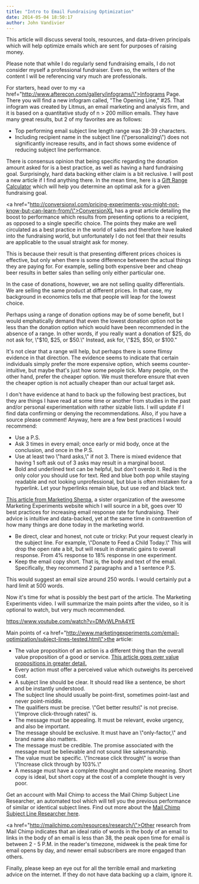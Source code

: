 ```yaml
---
title: "Intro to Email Fundraising Optimization"
date: 2014-05-04 18:50:17
author: John Vandivier
---
```




This article will discuss several tools, resources, and data-driven principals which will help optimize emails which are sent for purposes of raising money.

Please note that while I do regularly send fundraising emails, I do not consider myself a professional fundraiser. Even so, the writers of the content I will be referencing vary much are professionals.

For starters, head over to my <a href=\"http://www.afterecon.com/gallery/infograms/\">Infograms Page</a>. There you will find a new infogram called, \"The Opening Line,\" #25. That infogram was created by Litmus, an email marketing and analysis firm, and it is based on a quantitative study of n &gt; 200 million emails. They have many great results, but 2 of my favorites are as follows:
<ul>
	<li>Top performing email subject line length range was 28-39 characters.</li>
	<li>Including recipient name in the subject line (\"personalizing\") does not significantly increase results, and in fact shows some evidence of reducing subject line performance.</li>
</ul>
There is consensus opinion that being specific regarding the donation amount asked for is a best practice, as well as having a hard fundraising goal. Surprisingly, hard data backing either claim is a bit reclusive. I will post a new article if I find anything there. In the mean time, here is a <a href=\"http://giftrangecalculator.com/index.php\">Gift Range Calculator</a> which will help you determine an optimal ask for a given fundraising goal.

<a href=\"http://conversionxl.com/pricing-experiments-you-might-not-know-but-can-learn-from/\">ConversionXL has a great article</a> detailing the boost to performance which results from presenting options to a recipient, as opposed to a single specific choice. The points they make are well circulated as a best practice in the world of sales and therefore have leaked into the fundraising world, but unfortunately I do not feel that their results are applicable to the usual straight ask for money.

This is because their result is that presenting different prices choices is effective, but only when there is some difference between the actual things they are paying for. For example, selling both expensive beer and cheap beer results in better sales than selling only either particular one.

In the case of donations, however, we are not selling quality differentials. We are selling the same product at different prices. In that case, my background in economics tells me that people will leap for the lowest choice.

Perhaps using a range of donation options may be of some benefit, but I would emphatically demand that even the lowest donation option not be less than the donation option which would have been recommended in the absence of a range. In other words, if you really want a donation of $25, do not ask for, \"$10, $25, or $50.\" Instead, ask for, \"$25, $50, or $100.\"

It's not clear that a range will help, but perhaps there is some flimsy evidence in that direction. The evidence seems to indicate that certain individuals simply prefer the more expensive option, which seems counter-intuitive, but maybe that's just how some people tick. Many people, on the other hand, prefer the cheaper option. We must therefore ensure that even the cheaper option is not actually cheaper than our actual target ask.

I don't have evidence at hand to back up the following best practices, but they are things I have read at some time or another from studies in the past and/or personal experimentation with rather sizable lists. I will update if I find data confirming or denying the recommendations. Also, if you have a source please comment! Anyway, here are a few best practices I would recommend:
<ul>
	<li>Use a P.S.</li>
	<li>Ask 3 times in every email; once early or mid body, once at the conclusion, and once in the P.S.</li>
	<li>Use at least two \"hard asks,\" if not 3. There is mixed evidence that having 1 soft ask out of 3 asks may result in a marginal boost.</li>
	<li>Bold and underlined text can be helpful, but don't overdo it. Red is the only color you should use for text. Red and blue both pop while staying readable and not looking unprofessional, but blue is often mistaken for a hyperlink. Let your hyperlinks remain blue, but use red and black text.</li>
</ul>
<a href=\"http://www.marketingsherpa.com/article/how-to/10-best-practices-to-increase\">This article from Marketing Sherpa</a>, a sister organization of the awesome Marketing Experiments website which I will source in a bit, goes over 10 best practices for increasing email response rate for fundraising. Their advice is intuitive and data-backed, yet at the same time in contravention of how many things are done today in the marketing world.
<ul>
	<li>Be direct, clear and honest, not cute or tricky: Put your request clearly in the subject line. For example, \"Donate to Feed a Child Today.\" This will drop the open rate a bit, but will result in dramatic gains to overall response. From 4% response to 18% response in one experiment.</li>
	<li>Keep the email copy short. That is, the body and text of the email. Specifically, they recommend 2 paragraphs and a 1 sentence P.S.</li>
</ul>
This would suggest an email size around 250 words. I would certainly put a hard limit at 500 words.

Now it's time for what is possibly the best part of the article. The Marketing Experiments video. I will summarize the main points after the video, so it is optional to watch, but very much recommended.

https://www.youtube.com/watch?v=DMyWLPnA4YE

Main points of <a href=\"http://www.marketingexperiments.com/email-optimization/subject-lines-tested.html\">the article</a>:
<ul>
	<li>The value proposition of an action is a different thing than the overall value proposition of a good or service. <a href=\"http://www.marketingexperiments.com/blog/marketing-insights/levels-of-value-propositions.html\">This article goes over value propositions in greater detail.</a></li>
	<li>Every action must offer a perceived value which outweighs its perceived cost.</li>
	<li>A subject line should be clear. It should read like a sentence, be short and be instantly understood.</li>
	<li>The subject line should usually be point-first, sometimes point-last and never point-middle.</li>
	<li>The qualifiers must be precise. \"Get better results\" is not precise. \"Improve click-through rates\" is.</li>
	<li>The message must be appealing. It must be relevant, evoke urgency, and also be important.</li>
	<li>The message should be exclusive. It must have an \"only-factor,\" and brand name also matters.</li>
	<li>The message must be credible. The promise associated with the message must be believable and not sound like salesmanship.</li>
	<li>The value must be specific. \"Increase click through\" is worse than \"Increase click through by 103%.\"</li>
	<li>A message must have a complete thought and complete meaning. Short copy is ideal, but short copy at the cost of a complete thought is very poor.</li>
</ul>
Get an account with Mail Chimp to access the Mail Chimp Subject Line Researcher, an automated tool which will tell you the previous performance of similar or identical subject lines. Find out more about the <a href=\"http://kb.mailchimp.com/article/best-practices-in-writing-email-subject-lines\">Mail Chimp Subject Line Researcher here</a>.

<a href=\"http://mailchimp.com/resources/research/\">Other research from Mail Chimp</a> indicates that an ideal ratio of words in the body of an email to links in the body of an email is less than 38, the peak open time for email is between 2 - 5 P.M. in the reader's timezone, midweek is the peak time for email opens by day, and newer email subscribers are more engaged than others.

Finally, please keep an eye out for all the terrible email and marketing advice on the internet. If they do not have data backing up a claim, ignore it.